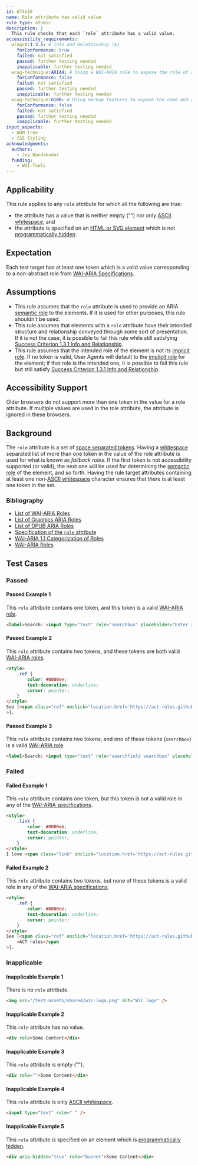 ```yaml
---
id: 674b10
name: Role attribute has valid value
rule_type: atomic
description: |
  This rule checks that each `role` attribute has a valid value.
accessibility_requirements:
  wcag20:1.3.1: # Info and Relationship (A)
    forConformance: true
    failed: not satisfied
    passed: further testing needed
    inapplicable: further testing needed
  wcag-technique:ARIA4: # Using a WAI-ARIA role to expose the role of a user interface component
    forConformance: false
    failed: not satisfied
    passed: further testing needed
    inapplicable: further testing needed
  wcag-technique:G108: # Using markup features to expose the name and role, allow user-settable properties to be directly set, and provide notification of changes
    forConformance: false
    failed: not satisfied
    passed: further testing needed
    inapplicable: further testing needed
input_aspects:
  - DOM Tree
  - CSS Styling
acknowledgments:
  authors:
    - Jey Nandakumar
  funding:
    - WAI-Tools
---
```


## Applicability

This rule applies to any `role` attribute for which all the following are true:

- the attribute has a value that is neither empty ("") nor only [ASCII whitespace][]; and
- the attribute is specified on an [HTML or SVG element][] which is not [programmatically hidden][].

## Expectation

Each test target has at least one token which is a valid value corresponding to a non-abstract role from [WAI-ARIA Specifications][].

## Assumptions

- This rule assumes that the `role` attribute is used to provide an ARIA [semantic role][] to the elements. If it is used for other purposes, this rule shouldn't be used.
- This rule assumes that elements with a `role` attribute have their intended structure and relationship conveyed through some sort of presentation. If it is not the case, it is possible to fail this rule while still satisfying [Success Criterion 1.3.1 Info and Relationship][sc131].
- This rule assumes that the intended role of the element is not its [implicit role][]. If no token is valid, User Agents will default to the [implicit role][] for the element; if that role is the intended one, it is possible to fail this rule but still satisfy [Success Criterion 1.3.1 Info and Relationship][sc131].

## Accessibility Support

Older browsers do not support more than one token in the value for a role attribute. If multiple values are used in the role attribute, the attribute is ignored in these browsers.

## Background

The `role` attribute is a set of [space separated tokens][]. Having a [whitespace](#whitespace) separated list of more than one token in the value of the role attribute is used for what is known as _fallback roles_. If the first token is not accessibility supported (or valid), the next one will be used for determining the [semantic role][] of the element, and so forth. Having the rule target attributes containing at least one non-[ASCII whitespace][] character ensures that there is at least one token in the set.

### Bibliography

- [List of WAI-ARIA Roles][wai-aria role]
- [List of Graphics ARIA Roles](https://www.w3.org/TR/graphics-aria-1.0/#role_definitions)
- [List of DPUB ARIA Roles](https://www.w3.org/TR/dpub-aria-1.0/#role_definitions)
- [Specification of the `role` attribute][role attribute]
- [WAI-ARIA 1.1 Categorization of Roles](https://www.w3.org/TR/wai-aria-1.1/#roles_categorization)
- [WAI-ARIA Roles](https://www.w3.org/TR/wai-aria-1.1/#usage_intro)

## Test Cases

### Passed

#### Passed Example 1

This `role` attribute contains one token, and this token is a valid [WAI-ARIA role][].

```html
<label>Search: <input type="text" role="searchbox" placeholder="Enter 3 or more characters"/></label>
```

#### Passed Example 2

This `role` attribute contains two tokens, and these tokens are both valid [WAI-ARIA roles][wai-aria role].

```html
<style>
	.ref {
		color: #0000ee;
		text-decoration: underline;
		cursor: pointer;
	}
</style>
See [<span class="ref" onclick="location.href='https://act-rules.github.io/'" role="doc-biblioref link">ACT rules</span
>].
```

#### Passed Example 3

This `role` attribute contains two tokens, and one of these tokens (`searchbox`) is a valid [WAI-ARIA role][].

```html
<label>Search: <input type="text" role="searchfield searchbox" placeholder="Enter 3 or more characters"/></label>
```

### Failed

#### Failed Example 1

This `role` attribute contains one token, but this token is not a valid role in any of the [WAI-ARIA specifications][].

```html
<style>
	.link {
		color: #0000ee;
		text-decoration: underline;
		cursor: pointer;
	}
</style>
I love <span class="link" onclick="location.href='https://act-rules.github.io/'" role="lnik">ACT rules</span>.
```

#### Failed Example 2

This `role` attribute contains two tokens, but none of these tokens is a valid role in any of the [WAI-ARIA specifications][].

```html
<style>
	.ref {
		color: #0000ee;
		text-decoration: underline;
		cursor: pointer;
	}
</style>
See [<span class="ref" onclick="location.href='https://act-rules.github.io/'" role="bibliographic-reference lnik"
	>ACT rules</span
>].
```

### Inapplicable

#### Inapplicable Example 1

There is no `role` attribute.

```html
<img src="/test-assets/shared/w3c-logo.png" alt="W3C logo" />
```

#### Inapplicable Example 2

This `role` attribute has no value.

```html
<div role>Some Content</div>
```

#### Inapplicable Example 3

This `role` attribute is empty ("").

```html
<div role="">Some Content</div>
```

#### Inapplicable Example 4

This `role` attribute is only [ASCII whitespace][].

```html
<input type="text" role=" " />
```

#### Inapplicable Example 5

This `role` attribute is specified on an element which is [programmatically hidden][].

```html
<div aria-hidden="true" role="banner">Some Content</div>
```

[ascii whitespace]: https://infra.spec.whatwg.org/#ascii-whitespace 'Definition of ASCII whitespace'
[html or svg element]: #namespaced-element
[implicit role]: #implicit-role 'Definition of Implicit Role'
[programmatically hidden]: #programmatically-hidden 'Definition of Programmatically Hidden'
[role attribute]: https://www.w3.org/TR/role-attribute/ 'Specification of the Role attribute'
[sc131]: https://www.w3.org/TR/WCAG21/#info-and-relationships 'Success Criterion 1.3.1 Info and Relationship'
[semantic role]: #semantic-role 'Definition of Semantic Role'
[space separated tokens]: https://html.spec.whatwg.org/multipage/common-microsyntaxes.html#space-separated-tokens 'Definition of space separated tokens'
[wai-aria role]: https://www.w3.org/TR/wai-aria-1.1/#role_definitions 'List of WAI-ARIA roles'
[wai-aria specifications]: #wai-aria-specifications 'Definition of WAI-ARIA Specifications'
